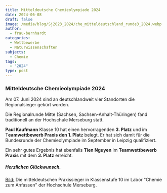```yaml
---
title: Mitteldeutsche Chemieolympiade 2024
date: 2024-06-08
draft: false
image: /media/blog/Sj2023_2024/che_mitteldeutschland_runde3_2024.webp
author:
  - frau-bernhardt
categories:
  - Wettbewerbe
  - Naturwissenschaften
subjects:
  - Chemie
tags:
  - "2024"
type: post
---
```

### Mitteldeutsche Chemieolympiade 2024

Am 07. Juni 2024 sind an deutschlandweit vier Standorten die Regionalsieger gekürt worden.

Die Regionalrunde Mitte (Sachsen, Sachsen-Anhalt-Thüringen) fand traditionell an der Hochschule Merseburg statt.

**Paul Kaufmann** Klasse 10 hat einen hervorragenden **3. Platz** und im T**eamwettbewerb Praxis den 1. Plat**z belegt. Er hat sich damit für die Bundesrunde der Chemieolympiade im September in Leipzig qualifiziert.

Ein sehr gutes Ergebnis hat ebenfalls **Tien Nguyen** im **Teamwettbewerb Praxis** mit dem **3. Platz** erreicht.

##### Herzlichen Glückwunsch.


[Bild:](https://image.jimcdn.com/app/cms/image/transf/dimension=890x10000:format=jpg/path/s9a7cd530bd40e2f0/image/ifdc53b3404b456cd/version/1717793004/image.jpg) Die mitteldeutschen Praxissieger in Klassenstufe 10 im Labor "Chemie zum
Anfassen" der Hochschule Merseburg. 
